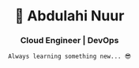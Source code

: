 <h1 align="center">👾 Abdulahi Nuur </h1>
<h3 align="center">Cloud Engineer | DevOps</h3>

<div align="center">
    <code>Always learning something new... 😎</code>
